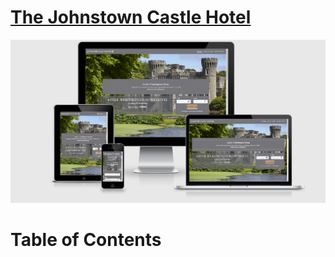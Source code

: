 # [The Johnstown Castle Hotel](https://seamusmacg.github.io/hotel-website/)

![Device Responsiveness](/assets/images/mockup-devices.PNG)

# Table of Contents

